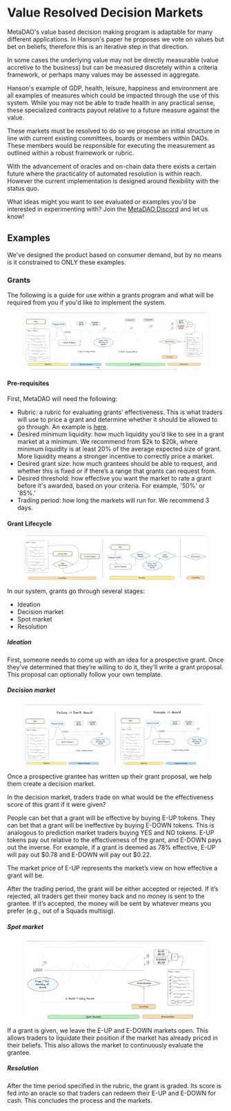 # Value Resolved Decision Markets
MetaDAO's value based decision making program is adaptable for many different applications. In Hanson's paper he proposes we vote on values but bet on beliefs, therefore this is an iterative step in that direction. 

In some cases the underlying value may not be directly measurable (value accretive to the business) but can be measured discretely within a criteria framework, or perhaps many values may be assessed in aggregate.

Hanson's example of GDP, health, leisure, happiness and environment are all examples of measures which could be impacted through the use of this system. While you may not be able to trade health in any practical sense, these specialized contracts payout relative to a future measure against the value.

These markets must be resolved to do so we propose an initial structure in line with current existing committees, boards or members within DAOs. These members would be responsible for executing the measurement as outlined within a robust framework or rubric.

With the advancement of oracles and on-chain data there exists a certain future where the practicality of automated resolution is within reach. However the current implementation is designed around flexibility with the status quo.

What ideas might you want to see evaluated or examples you'd be interested in experimenting with? Join the [MetaDAO Discord](https://discord.gg/metadao) and let us know!

## Examples
We've designed the product based on consumer demand, but by no means is it constrained to ONLY these examples.

### Grants

The following is a guide for use within a grants program and what will be required from you if you'd like to implement the system.

<figure><img src="../.gitbook/assets/grant-summary.png" alt="Grant Process Overview"><figcaption></figcaption></figure>

#### Pre-requisites
First, MetaDAO will need the following:

- Rubric: a rubric for evaluating grants’ effectiveness. This is what traders will use to price a grant and determine whether it should be allowed to go through. An example is [here](../examples/rubric.md).
- Desired minimum liquidity: how much liquidity you’d like to see in a grant market at a minimum. We recommend from $2k to $20k, where minimum liquidity is at least 20% of the average expected size of grant. More liquidity means a stronger incentive to correctly price a market.
- Desired grant size: how much grantees should be able to request, and whether this is fixed or if there’s a range that grants can request from.
- Desired threshold: how effective you want the market to rate a grant before it's awarded, based on your criteria. For example, '50%' or '85%.'
- Trading period: how long the markets will run for. We recommend 3 days.

#### Grant Lifecycle
<figure><img src="../.gitbook/assets/grant-flow-chart.png" alt="Flow Of  Decision Market For Grants"><figcaption></figcaption></figure>
In our system, grants go through several stages:

- Ideation
- Decision market
- Spot market
- Resolution

##### Ideation
First, someone needs to come up with an idea for a prospective grant. Once they’ve determined that they’re willing to do it, they’ll write a grant proposal. This proposal can optionally follow your own template.

##### Decision market
<figure><img src="../.gitbook/assets/grant-ideation-decision-market.png" alt="Decision Market For Grants"><figcaption></figcaption></figure>
Once a prospective grantee has written up their grant proposal, we help them create a decision market.

In the decision market, traders trade on what would be the effectiveness score of this grant if it were given?

People can bet that a grant will be effective by buying E-UP tokens. They can bet that a grant will be ineffective by buying E-DOWN tokens. This is analogous to prediction market traders buying YES and NO tokens. E-UP tokens pay out relative to the effectiveness of the grant, and E-DOWN pays out the inverse. For example, if a grant is deemed as 78% effective, E-UP will pay out $0.78 and E-DOWN will pay out $0.22.

The market price of E-UP represents the market’s view on how effective a grant will be.

After the trading period, the grant will be either accepted or rejected. If it’s rejected, all traders get their money back and no money is sent to the grantee. If it’s accepted, the money will be sent by whatever means you prefer (e.g., out of a Squads multisig).

##### Spot market
<figure><img src="../.gitbook/assets/grant-spot-evaluation.png" alt="Spot Market With Evaulation"><figcaption></figcaption></figure>
If a grant is given, we leave the E-UP and E-DOWN markets open. This allows traders to liquidate their position if the market has already priced in their beliefs. This also allows the market to continuously evaluate the grantee.

##### Resolution
After the time period specified in the rubric, the grant is graded. Its score is fed into an oracle so that traders can redeem their E-UP and E-DOWN for cash. This concludes the process and the markets.
